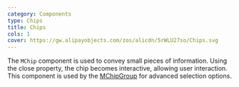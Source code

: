 ```yaml
---
category: Components
type: Chips
title: Chips
cols: 1
cover: https://gw.alipayobjects.com/zos/alicdn/5rWLU27so/Chips.svg
---
```


The `MChip` component is used to convey small pieces of information. Using the close property, the chip becomes
interactive, allowing user interaction. This component is used by the [MChipGroup](/components/chipgroup) for advanced selection options.
